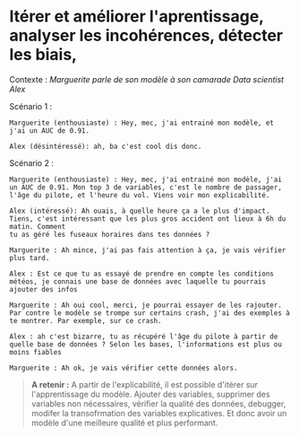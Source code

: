 # Itérer et améliorer l'aprentissage, analyser les incohérences, détecter les biais, 
Contexte : *Marguerite parle de son modèle à son camarade Data scientist Alex*

Scénario 1 : 

    Marguerite (enthousiaste) : Hey, mec, j'ai entrainé mon modèle, et j'ai un AUC de 0.91. 

    Alex (désintéressé): ah, ba c'est cool dis donc.    

Scénario 2 : 

    Marguerite (enthousiaste) : Hey, mec, j'ai entrainé mon modèle, j'ai un AUC de 0.91. Mon top 3 de variables, c'est le nombre de passager, 
    l'âge du pilote, et l'heure du vol. Viens voir mon explicabilité. 

    Alex (intéressé): Ah ouais, à quelle heure ça a le plus d'impact. Tiens, c'est intéressant que les plus gros accident ont lieux à 6h du matin. Comment
    tu as géré les fuseaux horaires dans tes données ?

    Marguerite : Ah mince, j'ai pas fais attention à ça, je vais vérifier plus tard. 

    Alex : Est ce que tu as essayé de prendre en compte les conditions météos, je connais une base de données avec laquelle tu pourrais
    ajouter des infos

    Marguerite : Ah oui cool, merci, je pourrai essayer de les rajouter. Par contre le modèle se trompe sur certains crash, j'ai des exemples à te montrer. Par exemple, sur ce crash.

    Alex : ah c'est bizarre, tu as récupéré l'âge du pilote à partir de quelle base de données ? Selon les bases, l'informations est plus ou moins fiables

    Marguerite : Ah ok, je vais vérifier cette données alors.

> **A retenir :** A partir de l'explicabilité, il est possible d'itérer sur l'apprentissage du modèle. Ajouter des variables, 
supprimer des variables non nécessaires, vérifier la qualité des données, debugger, modifer la transofrmation des variables explicatives.
Et donc avoir un modèle d'une meilleure qualité et plus performant.